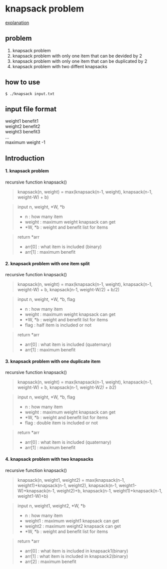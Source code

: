 # knapsack problem
[explanation](https://en.m.wikipedia.org/wiki/Knapsack_problem)

## problem
1. knapsack problem
2. knapsack problem with only one item that can be devided by 2
3. knapsack problem with only one item that can be duplicated by 2
4. knapsack problem with two diffent knapsacks

## how to use
<pre><code>$ ./knapsack input.txt </code></pre>

## input file format
weight1 benefit1   
weight2 benefit2   
weight3 benefit3   
...   
maximum weight -1
## Introduction
#### 1. knapsack problem
recursive function knapsack()   
> knapsack(n, weight) = max(knapsack(n-1, weight), knapsack(n-1, weight-W) + b)

> input n, weight, *W, *b
> * n : how many item
> * weight : maximum weight knapsack can get
> * *W, *b : weight and benefit list for items   

> return *arr   
> * arr[0] : what item is included (binary)   
> * arr[1] : maximum benefit

#### 2. knapsack problem with one item split
recursive function knapsack()   
> knapsack(n, weight) = max(knapsack(n-1, weight), knapsack(n-1, weight-W) + b, knapsack(n-1, weight-W/2) + b/2)

> input n, weight, *W, *b, flag
> * n : how many item
> * weight : maximum weight knapsack can get
> * *W, *b : weight and benefit list for items   
> * flag : half item is included or not

> return *arr   
> * arr[0] : what item is included (quaternary)   
> * arr[1] : maximum benefit

#### 3. knapsack problem with one duplicate item
recursive function knapsack()   
> knapsack(n, weight) = max(knapsack(n-1, weight), knapsack(n-1, weight-W) + b, knapsack(n-1, weight-W*2) + b*2)

> input n, weight, *W, *b, flag
> * n : how many item
> * weight : maximum weight knapsack can get
> * *W, *b : weight and benefit list for items   
> * flag : double item is included or not

> return *arr   
> * arr[0] : what item is included (quaternary)   
> * arr[1] : maximum benefit

#### 4. knapsack problem with two knapsacks
recursive function knapsack()   
> knapsack(n, weight1, weight2) = max(knapsack(n-1, weight1)+knapsack(n-1, weight2), knapsack(n-1, weight1-W)+knapsack(n-1, weight2)+b, knapsack(n-1, weight1)+knapsack(n-1, weight1-W)+b)

> input n, weight1, weight2, *W, *b
> * n : how many item
> * weight1 : maximum weight1 knapsack can get
> * weight2 : maximum weight2 knapsack can get
> * *W, *b : weight and benefit list for items   

> return *arr   
> * arr[0] : what item is included in knapsack1(binary)   
> * arr[1] : what item is included in knapsack2(binary)   
> * arr[2] : maximum benefit
